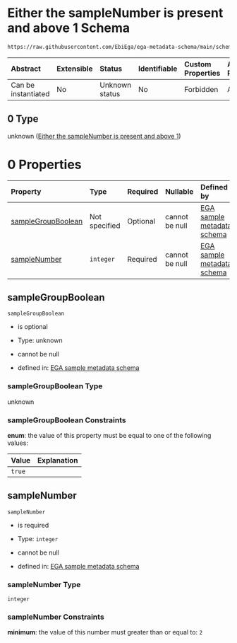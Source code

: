 # Either the sampleNumber is present and above 1 Schema

```txt
https://raw.githubusercontent.com/EbiEga/ega-metadata-schema/main/schemas/EGA.sample.json#/properties/sampleGrouping/oneOf/0
```



| Abstract            | Extensible | Status         | Identifiable | Custom Properties | Additional Properties | Access Restrictions | Defined In                                                                   |
| :------------------ | :--------- | :------------- | :----------- | :---------------- | :-------------------- | :------------------ | :--------------------------------------------------------------------------- |
| Can be instantiated | No         | Unknown status | No           | Forbidden         | Allowed               | none                | [EGA.sample.json\*](../../../schemas/EGA.sample.json "open original schema") |

## 0 Type

unknown ([Either the sampleNumber is present and above 1](ega-10-properties-sample-group-descriptor-oneof-either-the-samplenumber-is-present-and-above-1.md))

# 0 Properties

| Property                                  | Type          | Required | Nullable       | Defined by                                                                                                                                                                                                                                                                                                                 |
| :---------------------------------------- | :------------ | :------- | :------------- | :------------------------------------------------------------------------------------------------------------------------------------------------------------------------------------------------------------------------------------------------------------------------------------------------------------------------- |
| [sampleGroupBoolean](#samplegroupboolean) | Not specified | Optional | cannot be null | [EGA sample metadata schema](ega-10-properties-sample-group-descriptor-oneof-either-the-samplenumber-is-present-and-above-1-properties-samplegroupboolean.md "https://raw.githubusercontent.com/EbiEga/ega-metadata-schema/main/schemas/EGA.sample.json#/properties/sampleGrouping/oneOf/0/properties/sampleGroupBoolean") |
| [sampleNumber](#samplenumber)             | `integer`     | Required | cannot be null | [EGA sample metadata schema](ega-10-properties-sample-group-descriptor-oneof-either-the-samplenumber-is-present-and-above-1-properties-samplenumber.md "https://raw.githubusercontent.com/EbiEga/ega-metadata-schema/main/schemas/EGA.sample.json#/properties/sampleGrouping/oneOf/0/properties/sampleNumber")             |

## sampleGroupBoolean



`sampleGroupBoolean`

* is optional

* Type: unknown

* cannot be null

* defined in: [EGA sample metadata schema](ega-10-properties-sample-group-descriptor-oneof-either-the-samplenumber-is-present-and-above-1-properties-samplegroupboolean.md "https://raw.githubusercontent.com/EbiEga/ega-metadata-schema/main/schemas/EGA.sample.json#/properties/sampleGrouping/oneOf/0/properties/sampleGroupBoolean")

### sampleGroupBoolean Type

unknown

### sampleGroupBoolean Constraints

**enum**: the value of this property must be equal to one of the following values:

| Value  | Explanation |
| :----- | :---------- |
| `true` |             |

## sampleNumber



`sampleNumber`

* is required

* Type: `integer`

* cannot be null

* defined in: [EGA sample metadata schema](ega-10-properties-sample-group-descriptor-oneof-either-the-samplenumber-is-present-and-above-1-properties-samplenumber.md "https://raw.githubusercontent.com/EbiEga/ega-metadata-schema/main/schemas/EGA.sample.json#/properties/sampleGrouping/oneOf/0/properties/sampleNumber")

### sampleNumber Type

`integer`

### sampleNumber Constraints

**minimum**: the value of this number must greater than or equal to: `2`
